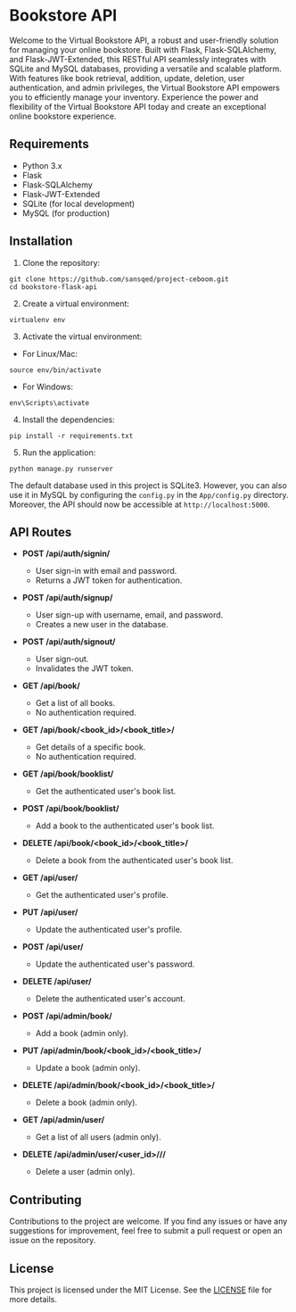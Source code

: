 # Bookstore API

Welcome to the Virtual Bookstore API, a robust and user-friendly solution for managing your online bookstore. Built with Flask, Flask-SQLAlchemy, and Flask-JWT-Extended, this RESTful API seamlessly integrates with SQLite and MySQL databases, providing a versatile and scalable platform. With features like book retrieval, addition, update, deletion, user authentication, and admin privileges, the Virtual Bookstore API empowers you to efficiently manage your inventory. Experience the power and flexibility of the Virtual Bookstore API today and create an exceptional online bookstore experience.

## Requirements

- Python 3.x
- Flask
- Flask-SQLAlchemy
- Flask-JWT-Extended
- SQLite (for local development)
- MySQL (for production)

## Installation

1. Clone the repository:

```
git clone https://github.com/sansqed/project-ceboom.git
cd bookstore-flask-api
```

2. Create a virtual environment:

```
virtualenv env
```

3. Activate the virtual environment:

- For Linux/Mac:

```
source env/bin/activate
```

- For Windows:

```
env\Scripts\activate
```

4. Install the dependencies:

```
pip install -r requirements.txt
```

5. Run the application:

```
python manage.py runserver
```

The default database used in this project is SQLite3. However, you can also use it in MySQL by configuring the `config.py` in the `App/config.py` directory. Moreover, the API should now be accessible at `http://localhost:5000`.


## API Routes

- **POST /api/auth/signin/**
  - User sign-in with email and password.
  - Returns a JWT token for authentication.

- **POST /api/auth/signup/**
  - User sign-up with username, email, and password.
  - Creates a new user in the database.

- **POST /api/auth/signout/**
  - User sign-out.
  - Invalidates the JWT token.

- **GET /api/book/**
  - Get a list of all books.
  - No authentication required.

- **GET /api/book/<book_id>/<book_title>/**
  - Get details of a specific book.
  - No authentication required.

- **GET /api/book/booklist/**
  - Get the authenticated user's book list.

- **POST /api/book/booklist/**
  - Add a book to the authenticated user's book list.

- **DELETE /api/book/<book_id>/<book_title>/**
  - Delete a book from the authenticated user's book list.

- **GET /api/user/**
  - Get the authenticated user's profile.

- **PUT /api/user/**
  - Update the authenticated user's profile.

- **POST /api/user/**
  - Update the authenticated user's password.

- **DELETE /api/user/**
  - Delete the authenticated user's account.

- **POST /api/admin/book/**
  - Add a book (admin only).

- **PUT /api/admin/book/<book_id>/<book_title>/**
  - Update a book (admin only).

- **DELETE /api/admin/book/<book_id>/<book_title>/**
  - Delete a book (admin only).

- **GET /api/admin/user/**
  - Get a list of all users (admin only).

- **DELETE /api/admin/user/<user_id>/<username>/<email>/**
  - Delete a user (admin only).

## Contributing

Contributions to the project are welcome. If you find any issues or have any suggestions for improvement, feel free to submit a pull request or open an issue on the repository.

## License

This project is licensed under the MIT License. See the [LICENSE](LICENSE) file for more details.

